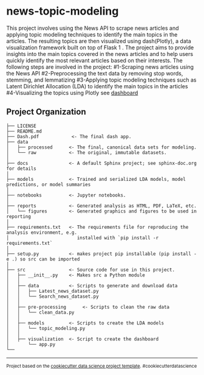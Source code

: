 news-topic-modeling
==============================

This project involves using the News API to scrape news articles and applying topic modeling techniques to identify the main topics in the articles. The resulting topics are then visualized using dash(Plotly), a data visualization framework built on top of Flask
1
. The project aims to provide insights into the main topics covered in the news articles and to help users quickly identify the most relevant articles based on their interests. The following steps are involved in the project:
#1-Scraping news articles using the News API
#2-Preprocessing the text data by removing stop words, stemming, and lemmatizing
#3-Applying topic modeling techniques such as Latent Dirichlet Allocation (LDA) to identify the main topics in the articles
#4-Visualizing the topics using Plotly see [dashboard]([https://link-url-here.org](https://github.com/mustaphaamine1/News-Topic-Modeling/blob/main/Dash.pdf))

Project Organization
------------

    ├── LICENSE
    ├── README.md 
    ├── Dash.pdf            <- The final dash app. 
    ├── data
    │   ├── processed      <- The final, canonical data sets for modeling.
    │   └── raw            <- The original, immutable datasets.
    │
    ├── docs               <- A default Sphinx project; see sphinx-doc.org for details
    │
    ├── models             <- Trained and serialized LDA models, model predictions, or model summaries
    │
    ├── notebooks          <- Jupyter notebooks.
    │
    ├── reports            <- Generated analysis as HTML, PDF, LaTeX, etc.
    │   └── figures        <- Generated graphics and figures to be used in reporting
    │
    ├── requirements.txt   <- The requirements file for reproducing the analysis environment, e.g.
    │                         installed with `pip install -r requirements.txt`
    │
    ├── setup.py           <- makes project pip installable (pip install -e .) so src can be imported
    │
    ├── src                <- Source code for use in this project.
    │   ├── __init__.py    <- Makes src a Python module
    │   │  
    │   ├── data           <- Scripts to generate and download data
    │   │   ├── Latest_news_dataset.py
    │   │   └── Search_news_dataset.py
    │   │  
    │   ├── pre-processing      <- Scripts to clean the raw data
    │   │   └── clean_data.py
    │   │  
    │   ├── models         <- Scripts to create the LDA models
    │   │   └── topic_modeling.py
    │   │  
    │   ├── visualization  <- Script to create the dashboard
    │       └── app.py
    └──


--------

<p><small>Project based on the <a target="_blank" href="https://drivendata.github.io/cookiecutter-data-science/">cookiecutter data science project template</a>. #cookiecutterdatascience</small></p>
